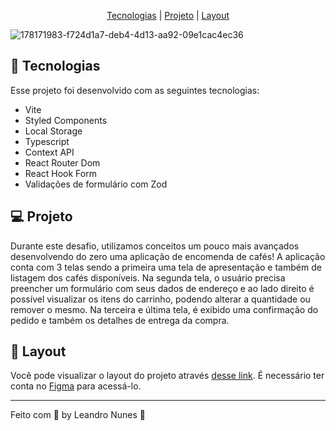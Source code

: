 <p align="center">
  <a href="#-Tecnologias">Tecnologias</a> |
  <a href="#-Projeto">Projeto</a> |
  <a href="#-Layout">Layout</a>
</p

![178171983-f724d1a7-deb4-4d13-aa92-09e1cac4ec36](https://user-images.githubusercontent.com/99052605/185679286-3bd294d9-49cb-4bc3-bd9f-c7562729e3a1.png)

## 🚀 Tecnologias
Esse projeto foi desenvolvido com as seguintes tecnologias:

+ Vite
+ Styled Components
+ Local Storage
+ Typescript
+ Context API
+ React Router Dom
+ React Hook Form
+ Validações de formulário com Zod

## 💻 Projeto
Durante este desafio, utilizamos conceitos um pouco mais avançados desenvolvendo do zero uma aplicação de encomenda de cafés! A aplicação conta com 3 telas sendo a primeira uma tela de apresentação e também de listagem dos cafés disponíveis. Na segunda tela, o usuário precisa preencher um formulário com seus dados de endereço e ao lado direito é possível visualizar os itens do carrinho, podendo alterar a quantidade ou remover o mesmo. Na terceira e última tela, é exibido uma confirmação do pedido e também os detalhes de entrega da compra.

## 🔖 Layout
Você pode visualizar o layout do projeto através <a href="https://www.figma.com/community/file/1120711251998877938">desse link</a>. É necessário ter conta no <a href="https://www.figma.com/files/recent?fuid=1102968563677691331">Figma</a> para acessá-lo.
<hr>
Feito com 💜 by Leandro Nunes 👋
